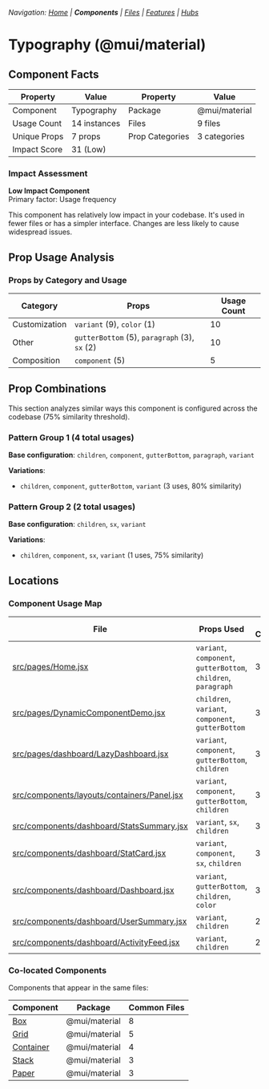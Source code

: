 
*Navigation: [Home](../../index.md) | **Components** | [Files](../../files.md) | [Features](../../features.md) | [Hubs](../../hubs.md)*



# Typography (@mui/material)

## Component Facts

| Property | Value | Property | Value |
|----------|-------|----------|-------|
| Component | Typography | Package | @mui/material |
| Usage Count | 14 instances | Files | 9 files |
| Unique Props | 7 props | Prop Categories | 3 categories |
| Impact Score | 31 (Low) | | |

### Impact Assessment

**Low Impact Component**  
Primary factor: Usage frequency

This component has relatively low impact in your codebase. It&#x27;s used in fewer files or has a simpler interface. Changes are less likely to cause widespread issues.

## Prop Usage Analysis

### Props by Category and Usage

| Category | Props | Usage Count |
|----------|-------|-------------|
| Customization | `variant` (9), `color` (1) | 10 |
| Other | `gutterBottom` (5), `paragraph` (3), `sx` (2) | 10 |
| Composition | `component` (5) | 5 |

## Prop Combinations

This section analyzes similar ways this component is configured across the codebase (75% similarity threshold).

### Pattern Group 1 (4 total usages)

**Base configuration**: `children`, `component`, `gutterBottom`, `paragraph`, `variant`

**Variations**:
- `children`, `component`, `gutterBottom`, `variant` (3 uses, 80% similarity)

### Pattern Group 2 (2 total usages)

**Base configuration**: `children`, `sx`, `variant`

**Variations**:
- `children`, `component`, `sx`, `variant` (1 uses, 75% similarity)


## Locations

### Component Usage Map

| File | Props Used | Prop Categories |
|------|------------|----------------|
| [src/pages/Home.jsx](https://github.com/star4beam/react-import-analyzer/blob/main/test-project/src/pages/Home.jsx) | `variant`, `component`, `gutterBottom`, `children`, `paragraph` | 3 |
| [src/pages/DynamicComponentDemo.jsx](https://github.com/star4beam/react-import-analyzer/blob/main/test-project/src/pages/DynamicComponentDemo.jsx) | `children`, `variant`, `component`, `gutterBottom` | 3 |
| [src/pages/dashboard/LazyDashboard.jsx](https://github.com/star4beam/react-import-analyzer/blob/main/test-project/src/pages/dashboard/LazyDashboard.jsx) | `variant`, `component`, `gutterBottom`, `children` | 3 |
| [src/components/layouts/containers/Panel.jsx](https://github.com/star4beam/react-import-analyzer/blob/main/test-project/src/components/layouts/containers/Panel.jsx) | `variant`, `component`, `gutterBottom`, `children` | 3 |
| [src/components/dashboard/StatsSummary.jsx](https://github.com/star4beam/react-import-analyzer/blob/main/test-project/src/components/dashboard/StatsSummary.jsx) | `variant`, `sx`, `children` | 3 |
| [src/components/dashboard/StatCard.jsx](https://github.com/star4beam/react-import-analyzer/blob/main/test-project/src/components/dashboard/StatCard.jsx) | `variant`, `component`, `sx`, `children` | 3 |
| [src/components/dashboard/Dashboard.jsx](https://github.com/star4beam/react-import-analyzer/blob/main/test-project/src/components/dashboard/Dashboard.jsx) | `variant`, `gutterBottom`, `children`, `color` | 3 |
| [src/components/dashboard/UserSummary.jsx](https://github.com/star4beam/react-import-analyzer/blob/main/test-project/src/components/dashboard/UserSummary.jsx) | `variant`, `children` | 2 |
| [src/components/dashboard/ActivityFeed.jsx](https://github.com/star4beam/react-import-analyzer/blob/main/test-project/src/components/dashboard/ActivityFeed.jsx) | `variant`, `children` | 2 |

### Co-located Components
Components that appear in the same files:

| Component | Package | Common Files |
|-----------|---------|--------------|
| [Box](../@mui_material/Box.md) | @mui/material | 8 |
| [Grid](../@mui_material/Grid.md) | @mui/material | 5 |
| [Container](../@mui_material/Container.md) | @mui/material | 4 |
| [Stack](../@mui_material/Stack.md) | @mui/material | 3 |
| [Paper](../@mui_material/Paper.md) | @mui/material | 3 |
